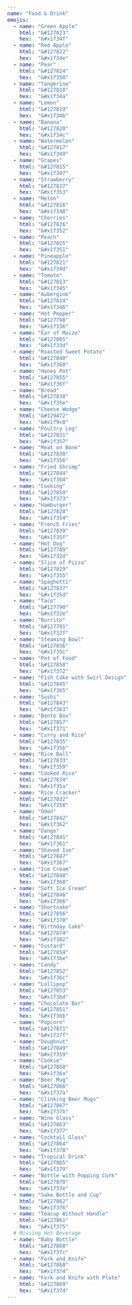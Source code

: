 ```yaml
---
name: "Food & Drink"
emojis:
  - name: "Green Apple"
    html: "&#127823"
    hex:  "&#x1f34f"
  - name: "Red Apple"
    html: "&#127822"
    hex:  "&#x1f34e"
  - name: "Pear"
    html: "&#127824"
    hex:  "&#x1f350"
  - name: "Tangerine"
    html: "&#127818"
    hex:  "&#x1f34a"
  - name: "Lemon"
    html: "&#127819"
    hex:  "&#x1f34b"       
  - name: "Banana"
    html: "&#127820"
    hex:  "&#x1f34c"
  - name: "Watermelon"
    html: "&#127817"
    hex:  "&#x1f349"
  - name: "Grapes"
    html: "&#127815"
    hex:  "&#x1f347"
  - name: "Strawberry"
    html: "&#127827"
    hex:  "&#x1f353"
  - name: "Melon"
    html: "&#127816"
    hex:  "&#x1f348"
  - name: "Cherries"
    html: "&#127826"
    hex:  "&#x1f352"
  - name: "Peach"
    html: "&#127825"
    hex:  "&#x1f351"
  - name: "Pineapple"
    html: "&#127821"
    hex:  "&#x1f34d"
  - name: "Tomato"
    html: "&#127813"
    hex:  "&#x1f345"
  - name: "Aubergine"
    html: "&#127814"
    hex:  "&#x1f346"
  - name: "Hot Pepper"
    html: "&#127798"
    hex:  "&#x1f336"
  - name: "Ear of Maize"
    html: "&#127805"
    hex:  "&#x1f33d"
  - name: "Roasted Sweet Potato"
    html: "&#127840"
    hex:  "&#x1f360"
  - name: "Honey Pot"
    html: "&#127855"
    hex:  "&#x1f36f"
  - name: "Bread"
    html: "&#127838"
    hex:  "&#x1f35e"
  - name: "Cheese Wedge"
    html: "&#129472"
    hex:  "&#x1f9c0"
  - name: "Poultry Leg"
    html: "&#127831"
    hex:  "&#x1f357"
  - name: "Meat on Bone"
    html: "&#127830"
    hex:  "&#x1f356"
  - name: "Fried Shrimp"
    html: "&#127844"
    hex:  "&#x1f364"
  - name: "Cooking"
    html: "&#127859"
    hex:  "&#x1f373"
  - name: "Hamburger"
    html: "&#127828"
    hex:  "&#x1f354"
  - name: "French Fries"
    html: "&#127839"
    hex:  "&#x1f35f"
  - name: "Hot Dog"
    html: "&#127789"
    hex:  "&#x1f32d"
  - name: "Slice of Pizza"
    html: "&#127829"
    hex:  "&#x1f355"
  - name: "Spaghetti"
    html: "&#127837"
    hex:  "&#x1f35d"
  - name: "Taco"
    html: "&#127790"
    hex:  "&#x1f32e"
  - name: "Burrito"
    html: "&#127791"
    hex:  "&#x1f32f"
  - name: "Steaming Bowl"
    html: "&#127836"
    hex:  "&#x1f35c"
  - name: "Pot of Food"
    html: "&#127858"
    hex:  "&#x1f372"
  - name: "Fish Cake with Swirl Design"
    html: "&#127845"
    hex:  "&#x1f365"
  - name: "Sushi"
    html: "&#127843"
    hex:  "&#x1f363"
  - name: "Bento Box"
    html: "&#127857"
    hex:  "&#x1f371"
  - name: "Curry and Rice"
    html: "&#127835"
    hex:  "&#x1f35b"
  - name: "Rice Ball"
    html: "&#127833"
    hex:  "&#x1f359"
  - name: "Cooked Rice"
    html: "&#127834"
    hex:  "&#x1f35a"
  - name: "Rice Cracker"
    html: "&#127832"
    hex:  "&#x1f358"
  - name: "Oden"
    html: "&#127842"
    hex:  "&#x1f362"
  - name: "Dango"
    html: "&#127841"
    hex:  "&#x1f361"
  - name: "Shaved Ice"
    html: "&#127847"
    hex:  "&#x1f367"
  - name: "Ice Cream"
    html: "&#127848"
    hex:  "&#x1f368"
  - name: "Soft Ice Cream"
    html: "&#127846"
    hex:  "&#x1f366"
  - name: "Shortcake"
    html: "&#127856"
    hex:  "&#x1f370"
  - name: "Birthday Cake"
    html: "&#127874"
    hex:  "&#x1f382"
  - name: "Custard"
    html: "&#127854"
    hex:  "&#x1f36e"
  - name: "Candy"
    html: "&#127852"
    hex:  "&#x1f36c"
  - name: "Lollipop"
    html: "&#127853"
    hex:  "&#x1f36d"
  - name: "Chocolate Bar"
    html: "&#127851"
    hex:  "&#x1f36b"
  - name: "Popcorn"
    html: "&#127871"
    hex:  "&#x1f37f"
  - name: "Doughnut"
    html: "&#127849"
    hex:  "&#x1f359"
  - name: "Cookie"
    html: "&#127850"
    hex:  "&#x1f36a"
  - name: "Beer Mug"
    html: "&#127866"
    hex:  "&#x1f37a"
  - name: "Clinking Beer Mugs"
    html: "&#127867"
    hex:  "&#x1f37b"
  - name: "Wine Glass"
    html: "&#127863"
    hex:  "&#x1f377"
  - name: "Cocktail Glass"
    html: "&#127864"
    hex:  "&#x1f378"
  - name: "Tropical Drink"
    html: "&#127865"
    hex:  "&#x1f379"
  - name: "Bottle with Popping Cork"
    html: "&#127870"
    hex:  "&#x1f37e"
  - name: "Sake Bottle and Cup"
    html: "&#127862"
    hex:  "&#x1f376"
  - name: "Teacup Without Handle"
    html: "&#127861"
    hex:  "&#x1f375"
  # Missing Hot Beverage
  - name: "Baby Bottle"
    html: "&#127868"
    hex:  "&#x1f37c"
  - name: "Fork and Knife"
    html: "&#127860"
    hex:  "&#x1f374"
  - name: "Fork and Knife with Plate"
    html: "&#127869"
    hex:  "&#x1f37d"
---
```

